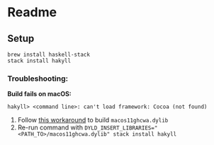 # Readme

## Setup

```shell
brew install haskell-stack
stack install hakyll
```

### Troubleshooting:

**Build fails on macOS:** 

`hakyll> <command line>: can't load framework: Cocoa (not found)`

1. Follow [this workaround](https://github.com/yairchu/macos11-haskell-workaround/) to build `macos11ghcwa.dylib`
2. Re-run command with `DYLD_INSERT_LIBRARIES="<PATH_TO>/macos11ghcwa.dylib" stack install hakyll`
